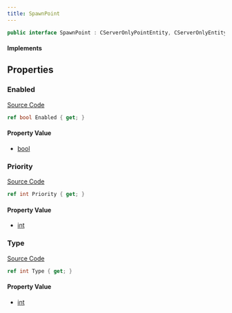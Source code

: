 ```yaml
---
title: SpawnPoint
---
```


```csharp
public interface SpawnPoint : CServerOnlyPointEntity, CServerOnlyEntity, CBaseEntity, CEntityInstance, ISchemaClass<CEntityInstance>, ISchemaClass<CBaseEntity>, ISchemaClass<CServerOnlyEntity>, ISchemaClass<CServerOnlyPointEntity>, ISchemaClass<SpawnPoint>, ISchemaField, ISchemaClass, INativeHandle
```

#### Implements

## Properties

### Enabled

[Source Code](https://github.com/swiftly-solution/swiftlys2/blob/main/managed/src/SwiftlyS2.Generated/Schemas/Interfaces/SpawnPoint.cs#L19)

```csharp
ref bool Enabled { get; }
```

#### Property Value

- [bool](https://learn.microsoft.com/dotnet/api/system.boolean)

### Priority

[Source Code](https://github.com/swiftly-solution/swiftlys2/blob/main/managed/src/SwiftlyS2.Generated/Schemas/Interfaces/SpawnPoint.cs#L17)

```csharp
ref int Priority { get; }
```

#### Property Value

- [int](https://learn.microsoft.com/dotnet/api/system.int32)

### Type

[Source Code](https://github.com/swiftly-solution/swiftlys2/blob/main/managed/src/SwiftlyS2.Generated/Schemas/Interfaces/SpawnPoint.cs#L21)

```csharp
ref int Type { get; }
```

#### Property Value

- [int](https://learn.microsoft.com/dotnet/api/system.int32)

